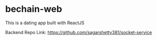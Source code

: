 # bechain-web
This is a dating app built with ReactJS

Backend Repo Link: 
https://github.com/sagarshetty381/socket-service

